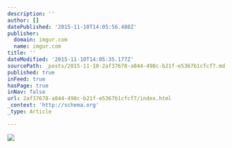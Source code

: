 ```yaml
---
description: ''
author: []
datePublished: '2015-11-10T14:05:56.488Z'
publisher:
  domain: imgur.com
  name: imgur.com
title: ''
dateModified: '2015-11-10T14:05:35.177Z'
sourcePath: _posts/2015-11-10-2af37678-a844-498c-b21f-e5367b1cfcf7.md
published: true
inFeed: true
hasPage: true
inNav: false
url: 2af37678-a844-498c-b21f-e5367b1cfcf7/index.html
_context: 'http://schema.org'
_type: Article

---
```

![](http://i.imgur.com/v4MIGUN.jpg)